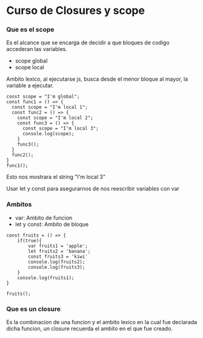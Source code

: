 # Curso de Closures y scope

### Que es el scope
Es el alcance que se encarga de decidir a que bloques de codigo accederan las variables.
 - scope global
 - scope local

Ambito lexico, al ejecutarse js, busca desde el menor bloque al mayor, la variable a ejecutar.

```
const scope = "I'm global";
const func1 = () => {
  const scope = "I'm local 1";
  const func2 = () => {
    const scope = "I'm local 2";
    const func3 = () => {
      const scope = "I'm local 3";
      console.log(scope);
    }
    func3();
  }
  func2();
}
func1();
```
Esto nos mostrara el string "I'm local 3"

Usar let y const para asegurarnos de nos reescribir variables con var

### Ambitos
* var: Ambito de funcion
* let y const: Ambito de bloque

```
const fruits = () => {
    if(true){
        var fruits1 = 'apple';
        let fruits2 = 'banana';
        const fruits3 = 'kiwi'
        console.log(fruits2);
        console.log(fruits3);
    } 
    console.log(fruits1);
}

fruits();
```

### Que es un closure
Es la combinacion de una funcion y el ambito lexico en la cual fue declarada dicha funcion, un closure recuerda el ambito en el que fue creado.
